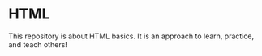 # HTML
This repository is about HTML basics.
It is an approach to learn, practice, and teach others!

